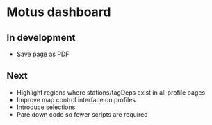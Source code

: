 # Motus dashboard

## In development
* Save page as PDF

## Next
* Highlight regions where stations/tagDeps exist in all profile pages
* Improve map control interface on profiles
* Introduce selections
* Pare down code so fewer scripts are required
